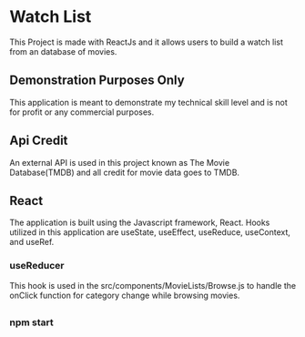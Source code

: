 # Watch List

This Project is made with ReactJs and it allows users to build a watch list from an database of movies.

## Demonstration Purposes Only

This application is meant to demonstrate my technical skill level and is not for profit or any commercial purposes.

## Api Credit

An external API is used in this project known as The Movie Database(TMDB) and all credit for movie data goes to TMDB.

## React 

The application is built using the Javascript framework, React. Hooks utilized in this application are useState, useEffect, useReduce, useContext, and useRef.

### useReducer

This hook is used in the src/components/MovieLists/Browse.js to handle the onClick function for category change while browsing movies.


## 


### npm start


